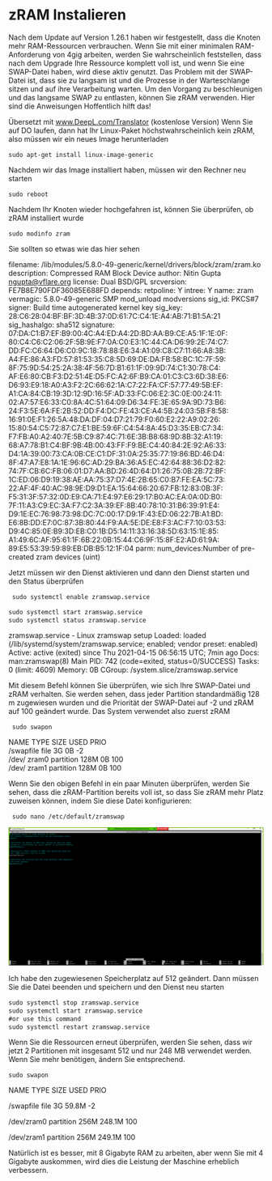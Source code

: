 # zRAM Instalieren

Nach dem Update auf Version 1.26.1 haben wir festgestellt, dass die Knoten mehr RAM-Ressourcen verbrauchen. Wenn Sie mit einer minimalen RAM-Anforderung von 4gig arbeiten, werden Sie wahrscheinlich feststellen, dass nach dem Upgrade Ihre Ressource komplett voll ist, und wenn Sie eine SWAP-Datei haben, wird diese aktiv genutzt. Das Problem mit der SWAP-Datei ist, dass sie zu langsam ist und die Prozesse in der Warteschlange sitzen und auf ihre Verarbeitung warten. Um den Vorgang zu beschleunigen und das langsame SWAP zu entlasten, können Sie zRAM verwenden. Hier sind die Anweisungen Hoffentlich hilft das!

Übersetzt mit www.DeepL.com/Translator \(kostenlose Version\) Wenn Sie auf DO laufen, dann hat Ihr Linux-Paket höchstwahrscheinlich kein zRAM, also müssen wir ein neues Image herunterladen

```text
sudo apt-get install linux-image-generic
```

Nachdem wir das Image installiert haben, müssen wir den Rechner neu starten

```text
sudo reboot
```

Nachdem Ihr Knoten wieder hochgefahren ist, können Sie überprüfen, ob zRAM installiert wurde

```text
sudo modinfo zram
```

Sie sollten so etwas wie das hier sehen

filename: /lib/modules/5.8.0-49-generic/kernel/drivers/block/zram/zram.ko description: Compressed RAM Block Device author: Nitin Gupta [ngupta@vflare.org](mailto:ngupta@vflare.org) license: Dual BSD/GPL srcversion: FE7B8E790FDF36085E688FD depends: retpoline: Y intree: Y name: zram vermagic: 5.8.0-49-generic SMP mod\_unload modversions sig\_id: PKCS\#7 signer: Build time autogenerated kernel key sig\_key: 28:C6:28:04:BF:BF:3D:4B:37:0D:61:7C:C4:1E:A4:AB:71:B1:5A:21 sig\_hashalgo: sha512 signature: 07:DA:C1:B7:EF:B9:00:4C:A4:ED:A4:2D:BD:AA:B9:CE:A5:1F:1E:0F: 80:C4:C6:C2:06:2F:5B:9E:F7:0A:C0:E3:1C:44:CA:D6:99:2E:74:C7: DD:FC:C6:64:D6:C0:9C:18:78:88:E6:34:A1:09:C8:C7:11:66:A8:3B: A4:FE:86:A3:FD:57:81:53:35:C8:5D:69:DE:DA:FB:58:BC:1C:7F:59: 8F:75:9D:54:25:2A:38:4F:56:7D:B1:61:1F:09:9D:74:C1:30:78:C4: AF:E6:80:CB:F3:D2:51:4E:D5:FC:A2:6F:B9:CA:01:C3:C3:6D:38:E6: D6:93:E9:18:A0:A3:F2:2C:66:62:1A:C7:22:FA:CF:57:77:49:5B:EF: A1:CA:84:CB:19:3D:12:9D:16:5F:AD:33:FC:06:E2:3C:0E:00:24:11: 02:A7:57:E6:33:C0:8A:4C:51:64:09:D6:34:FE:3E:65:9A:9D:73:B6: 24:F3:5E:6A:FE:2B:52:DD:F4:DC:FE:43:CE:A4:5B:24:03:5B:F8:58: 16:91:0E:F1:26:5A:48:DA:DF:04:D7:21:79:F0:60:E2:22:A9:02:26: 15:80:54:C5:72:87:C7:E1:BE:59:6F:C4:54:8A:45:D3:35:EB:C7:34: F7:FB:A0:A2:40:7E:5B:C9:87:4C:71:6E:3B:B8:68:9D:8B:32:A1:19: 68:A7:78:B1:C4:BF:9B:4B:00:43:FF:F9:BE:C4:40:84:2E:92:A6:33: D4:1A:39:00:73:CA:0B:CE:C1:DF:31:0A:25:35:77:19:86:BD:46:D4: 8F:47:A7:E8:1A:1E:96:6C:AD:29:BA:36:A5:EC:42:64:88:36:D2:82: 74:7F:CB:6C:FB:06:01:D7:AA:BD:26:4D:64:D1:26:75:0B:2B:72:BF: 1C:ED:06:D9:19:38:AE:AA:75:37:D7:4E:2B:65:C0:B7:FE:EA:5C:73: 22:AF:4F:40:AC:98:9E:D9:D1:EA:15:64:66:20:67:FB:12:83:0B:3F: F5:31:3F:57:32:0D:E9:CA:71:E4:97:E6:29:17:B0:AC:EA:0A:0D:B0: 7F:11:A3:C9:EC:3A:F7:C2:3A:39:EF:8B:40:78:10:31:B6:39:91:E4: D9:1E:EC:76:98:73:98:DC:7C:00:17:D9:1F:43:ED:06:22:7B:A1:BD: E6:8B:DD:E7:0C:87:3B:80:44:F9:AA:5E:DE:E8:F3:AC:F7:10:03:53: D9:4C:85:0E:B9:3D:EB:C0:1B:D5:14:11:33:16:38:5D:63:15:1E:85: A1:49:6C:AF:95:61:1F:6B:22:0B:15:44:C6:9F:15:8F:E2:AD:61:9A: 89:E5:53:39:59:89:EB:DB:B5:12:1F:04 parm: num\_devices:Number of pre-created zram devices \(uint\)

Jetzt müssen wir den Dienst aktivieren und dann den Dienst starten und den Status überprüfen

```text
 sudo systemctl enable zramswap.service
```



```text
sudo systemctl start zramswap.service
sudo systemctl status zramswap.service
```

zramswap.service - Linux zramswap setup Loaded: loaded \(/lib/systemd/system/zramswap.service; enabled; vendor preset: enabled\) Active: active \(exited\) since Thu 2021-04-15 06:56:15 UTC; 7min ago Docs: man:zramswap\(8\) Main PID: 742 \(code=exited, status=0/SUCCESS\) Tasks: 0 \(limit: 4609\) Memory: 0B CGroup: /system.slice/zramswap.service

Mit diesem Befehl können Sie überprüfen, wie sich Ihre SWAP-Datei und zRAM verhalten. Sie werden sehen, dass jeder Partition standardmäßig 128 m zugewiesen wurden und die Priorität der SWAP-Datei auf -2 und zRAM auf 100 geändert wurde. Das System verwendet also zuerst zRAM

```text
 sudo swapon
```

NAME           TYPE           SIZE            USED          PRIO   
/swapfile        file              3G                0B                -2   
/dev/            zram0  partition 128M    0B              100   
/dev/            zram1  partition 128M    0B               100

Wenn Sie den obigen Befehl in ein paar Minuten überprüfen, werden Sie sehen, dass die zRAM-Partition bereits voll ist, so dass Sie zRAM mehr Platz zuweisen können, indem Sie diese Datei konfigurieren:

```text
 sudo nano /etc/default/zramswap
```

![](.gitbook/assets/image%20%2824%29.png)

Ich habe den zugewiesenen Speicherplatz auf 512 geändert. Dann müssen Sie die Datei beenden und speichern und den Dienst neu starten

```text
sudo systemctl stop zramswap.service
sudo systemctl start zramswap.service
#or use this command
sudo systemctl restart zramswap.service
```

Wenn Sie die Ressourcen erneut überprüfen, werden Sie sehen, dass wir jetzt 2 Partitionen mit insgesamt 512 und nur 248 MB verwendet werden. Wenn Sie mehr benötigen, ändern Sie entsprechend.

```text
sudo swapon
```

NAME           TYPE           SIZE          USED           PRIO 

/swapfile        file                3G           59.8M         -2 

/dev/zram0 partition      256M        248.1M       100 

/dev/zram1 partition       256M       249.1M       100

Natürlich ist es besser, mit 8 Gigabyte RAM zu arbeiten, aber wenn Sie mit 4 Gigabyte auskommen, wird dies die Leistung der Maschine erheblich verbessern.

